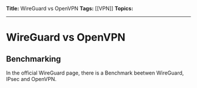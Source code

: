 **Title:** WireGuard vs OpenVPN
**Tags:** [[VPN]]
**Topics:** 

---

# WireGuard vs OpenVPN
## Benchmarking
In the official WireGuard page, there is a Benchmark beetwen WireGuard, IPsec and OpenVPN.
